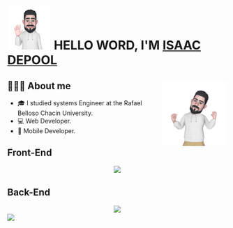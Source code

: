 # <img src="./src/assets/avatar-hello.png"  width="100" height="100"> HELLO WORD, I'M [ISAAC DEPOOL](https://isaacdepool.github.io/isaacdepool/)

## 👨🏼‍💻 About me <img align='right' src="./src/assets/Avatar-animate.gif" height="150" width="150" alt="avatar">
- 🎓 I studied systems Engineer at the Rafael Belloso Chacin University.
- 💻 Web Developer.
- 📱 Mobile Developer.

## Front-End
<div align="center">
  <a href="https://skillicons.dev">
    <img src="https://skillicons.dev/icons?i=html,css,js,ts,react,angular" />
  </a>
</div>

## Back-End 
<div align="center">
  <a href="https://skillicons.dev">
    <img src="https://skillicons.dev/icons?i=mysql,nodejs" />
  </a>
</div>

<a href="https://github.com/anuraghazra/github-readme-stats">
  <img src="https://github-readme-stats.vercel.app/api?username=isaacdepool&hide=contribs,prs&theme=radical" />
</a>
